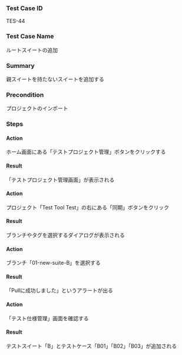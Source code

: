 ### Test Case ID
TES-44

### Test Case Name
ルートスイートの追加

### Summary
親スイートを持たないスイートを追加する

### Precondition
プロジェクトのインポート

### Steps

#### Action
ホーム画面にある「テストプロジェクト管理」ボタンをクリックする
#### Result
「テストプロジェクト管理画面」が表示される

#### Action
プロジェクト「Test Tool Test」の右にある「同期」ボタンをクリック
#### Result
ブランチやタグを選択するダイアログが表示される

#### Action
ブランチ「01-new-suite-B」を選択する
#### Result
「Pullに成功しました」というアラートが出る

#### Action
「テスト仕様管理」画面を確認する
#### Result
テストスイート「B」とテストケース「B01」「B02」「B03」が追加される
